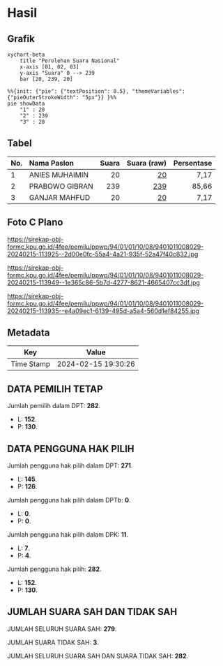 # Hasil

## Grafik

```mermaid
xychart-beta
    title "Perolehan Suara Nasional"
    x-axis [01, 02, 03]
    y-axis "Suara" 0 --> 239
    bar [20, 239, 20]
```

```mermaid
%%{init: {"pie": {"textPosition": 0.5}, "themeVariables": {"pieOuterStrokeWidth": "5px"}} }%%
pie showData
    "1" : 20
    "2" : 239
    "3" : 20
```

## Tabel

| No. | Nama Paslon    | Suara | Suara (raw) | Persentase |
|:--- |:-------------- | -----:| -----------:| ----------:|
| 1   | ANIES MUHAIMIN | 20    | [20][p-1]   | 7,17       |
| 2   | PRABOWO GIBRAN | 239   | [239][p-2]  | 85,66      |
| 3   | GANJAR MAHFUD  | 20    | [20][p-3]   | 7,17       |


[p-1]: https://github.com/gigit-pemilu/pemilu-2024/blob/main/pilpres/hitung-suara/sub/94-papua-tengah/sub/01-nabire/sub/01-nabire/sub/1008-nabarua/sub/029-tps/sub/paslon-1.txt
[p-2]: https://github.com/gigit-pemilu/pemilu-2024/blob/main/pilpres/hitung-suara/sub/94-papua-tengah/sub/01-nabire/sub/01-nabire/sub/1008-nabarua/sub/029-tps/sub/paslon-2.txt
[p-3]: https://github.com/gigit-pemilu/pemilu-2024/blob/main/pilpres/hitung-suara/sub/94-papua-tengah/sub/01-nabire/sub/01-nabire/sub/1008-nabarua/sub/029-tps/sub/paslon-3.txt

## Foto C Plano

https://sirekap-obj-formc.kpu.go.id/4fee/pemilu/ppwp/94/01/01/10/08/9401011008029-20240215-113925--2d00e0fc-55a4-4a21-935f-52a47f40c832.jpg

https://sirekap-obj-formc.kpu.go.id/4fee/pemilu/ppwp/94/01/01/10/08/9401011008029-20240215-113949--1e365c86-5b7d-4277-8621-4665407cc3df.jpg

https://sirekap-obj-formc.kpu.go.id/4fee/pemilu/ppwp/94/01/01/10/08/9401011008029-20240215-113935--e4a09ec1-6139-495d-a5a4-560d1ef84255.jpg


## Metadata

| Key        | Value               |
| ---------- | ------------------- |
| Time Stamp | 2024-02-15 19:30:26 |


## DATA PEMILIH TETAP

Jumlah pemilih dalam DPT: **282**.
 * L: **152**.
 * P: **130**.

## DATA PENGGUNA HAK PILIH

Jumlah pengguna hak pilih dalam DPT: **271**.
 * L: **145**.
 * P: **126**.

Jumlah pengguna hak pilih dalam DPTb: **0**.
 * L: **0**.
 * P: **0**.

Jumlah pengguna hak pilih dalam DPK: **11**.
 * L: **7**.
 * P: **4**.

Jumlah pengguna hak pilih: **282**.
 * L: **152**.
 * P: **130**.

## JUMLAH SUARA SAH DAN TIDAK SAH

JUMLAH SELURUH SUARA SAH: **279**.

JUMLAH SUARA TIDAK SAH: **3**.

JUMLAH SELURUH SUARA SAH DAN SUARA TIDAK SAH: **282**.


